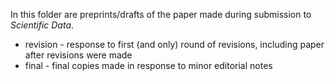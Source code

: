 In this folder are preprints/drafts of the paper made during submission to *Scientific Data*.

* revision - response to first (and only) round of revisions, including paper after revisions were made
* final - final copies made in response to minor editorial notes
